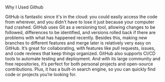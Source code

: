 Why I Used Github

GitHub is fantastic since it's in the cloud: you could easily access the code from wherever, and you didn't have to lose it just because your computer had crashed. GitHub uses Git as a versioning tool, allowing changes to be followed, differences to be identified, and versions rolled back if there are problems with what has happened recently. Besides this, making new branches to different features and merge later is relatively very easy on GitHub. It’s great for collaborating, with features like pull requests, issues, and code reviews that keep things organized. GitHub also supports CI/CD tools to automate testing and deployment. And with its large community and free repositories, it’s perfect for both personal projects and open-source contributions. Plus, it has a built-in search engine, so you can quickly find code or projects you’re looking for.

